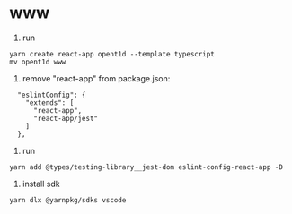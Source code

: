 # www

1. run
```
yarn create react-app opent1d --template typescript
mv opent1d www
```

1. remove "react-app" from package.json:
```
  "eslintConfig": {
    "extends": [
      "react-app",
      "react-app/jest"
    ]
  },
```

1. run
```
yarn add @types/testing-library__jest-dom eslint-config-react-app -D
```

1. install sdk
```
yarn dlx @yarnpkg/sdks vscode
```